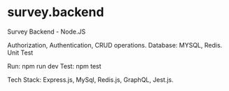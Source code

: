 # survey.backend
Survey Backend - Node.JS

Authorization, Authentication, CRUD operations. Database: MYSQL, Redis. Unit Test    

Run: npm run dev
Test: npm test

Tech Stack: 
Express.js, MySql, Redis.js, GraphQL, Jest.js. 
